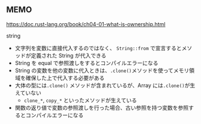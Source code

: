 ## MEMO

https://doc.rust-lang.org/book/ch04-01-what-is-ownership.html

string

- 文字列を変数に直接代入するのではなく、 `String::from` で宣言するとメソッドが定義された String が代入できる
- String を equal で参照渡しをするとコンパイルエラーになる
- String の変数を他の変数に代入ときは、`.clone()`メソッドを使ってメモリ領域を確保した上で代入する必要がある
- 大体の型には`.clone()` メソッドが含まれているが、Array には`.clone()`が生えていない
  - `clone_*`, `copy_*` といったメソッドが生えている
- 関数の返り値で変数の参照渡しを行った場合、古い参照を持つ変数を参照するとコンパイルエラーになる
